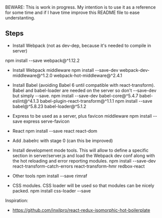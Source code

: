 BEWARE: This is work in progress. My intention is to use it as a reference
for some time and if I have time improve this README file to ease understanting.


## Steps

* Install Webpack (not as dev-dep, because it's needed to compile in server)

npm install --save webpack@^1.12.2

* Install Webpack middleware
npm install --save-dev webpack-dev-middleware@^1.2.0 webpack-hot-middleware@^2.4.1

* Install Babel (avoiding Babel 6 until compatible with react-transform). Babel and babel-loader are needed on the server so don't --save-dev but simply --save.
npm install --save-dev babel-core@^5.4.7 babel-eslint@^4.1.3 babel-plugin-react-transform@^1.1.1
npm install --save babel@^5.8.23 babel-loader@^5.1.2

* Express to be used as a server, plus favicon middleware
npm install --save express serve-favicon

* React
npm install --save react react-dom

* Add .babelrc with stage 0 (can this be improved)

* Install development mode tools. This will allow to define a specific section in server/server.js and load the Webpack dev conf along with the hot reloading and error reporting modules.
npm install --save-dev react-transform-catch-errors react-transform-hmr redbox-react

* Other tools
npm install --save rimraf

* CSS modules. CSS loader will be used so that modules can be nicely packed.
npm install css-loader --save

Inspiration:
* https://github.com/inxilpro/react-redux-isomorphic-hot-boilerplate
